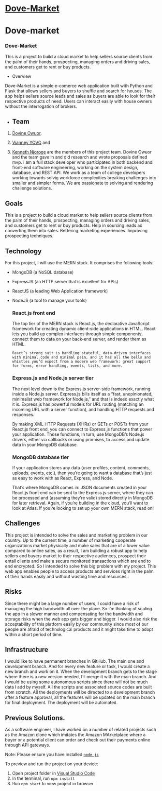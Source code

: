 # [Dove-Market](https://github.com/dovineowuor/Dove-Market)

  # Dove-market
  
  ### Dove-Market

This is a project to build a cloud market to help sellers source clients from the palm of their hands, prospecting, managing orders and driving sales, and customers get to rent or buy products. 


* Overview 

Dove-Market is a simple e-comerce web application built with Python and Flask that allows sellers and buyers to shuffle and search for houses. The app helps sellers source leads and sales as buyers are able to look for their respective products of need. Users can interact easily with house owners without the interrogation of brokers.

* ## Team

1. [Dovine Owuor](https://dovineowuor.github.io),

2. [Vianney YOVO](https://github.com/vianneyyovo) and 

3. [Kenneth Njoroge](https://github.com/kennethnjoroge) are the members of this project team. Dovine Owuor and the team gave in and did research and wrote proposals defined mvp. I am a full stack developer who participated in both backend and front-end software engineering, working on the system design, database, and REST API. We work as a team of college developers working towards solvig workforce complexities breaking challenges into smaller and simpler forms. We are passionate to solving and rendering challenge solutions.

## Goals

This is a project to build a cloud market to help sellers source clients from the palm of their hands, prospecting, managing orders and driving sales, and customers get to rent or buy products.
Help in sourcing leads ad converting them into sales. 
Bettering marketing experiences.
Improving prospecting techniques.

## Technology

For this project, I will use the MERN stack. It comprises the following tools:

* MongoDB (a NoSQL database)
* ExpressJS (an HTTP server that is excellent for APIs)
* ReactJS (a leading Web Application framework)
* NodeJS (a tool to manage your tools)

    ### React.js front end
    The top tier of the MERN stack is React.js, the declarative JavaScript framework for creating dynamic client-side applications in HTML. React lets you build up complex interfaces through simple components, connect them to data on your back-end server, and render them as HTML.

      React’s strong suit is handling stateful, data-driven interfaces with minimal code and minimal pain, and it has all the bells and whistles you’d expect from a modern web framework: great support for forms, error handling, events, lists, and more.

    ### Express.js and Node.js server tier
    The next level down is the Express.js server-side framework, running inside a Node.js server. Express.js bills itself as a “fast, unopinionated, minimalist web framework for Node.js,” and that is indeed exactly what it is. Express.js has powerful models for URL routing (matching an incoming URL with a server function), and handling HTTP requests and responses.

    By making XML HTTP Requests (XHRs) or GETs or POSTs from your React.js front end, you can connect to Express.js functions that power your application. Those functions, in turn, use MongoDB’s Node.js drivers, either via callbacks or using promises, to access and update data in your MongoDB database.

    ### MongoDB database tier
    If your application stores any data (user profiles, content, comments, uploads, events, etc.), then you’re going to want a database that’s just as easy to work with as React, Express, and Node.

    That’s where MongoDB comes in: JSON documents created in your React.js front end can be sent to the Express.js server, where they can be processed and (assuming they’re valid) stored directly in MongoDB for later retrieval. Again, if you’re building in the cloud, you’ll want to look at Atlas. If you’re looking to set up your own MERN stack, read on!



## Challenges
This project is intended to solve the sales and marketing problem in our country. Up to the current time, a number of marketing cooperate organizations market physically and make sales that are of a lower value compared to online sales, as a result, I am building a robust app to help sellers and buyers market to their respective audiences, prospect their entail clients and make a secure monitored transactions which are end to end encrypted. So I intended to solve this big problem with my project. This web app enables people to access products and services right in the palm of their hands easily and without wasting time and resources..

## Risks
Since there might be a large number of users, I could have a risk of managing the high bandwidth all over the place. So I’m thinking of scaling the app in a slower manner and compensating for the bandwidth and storage risks when the web app gets bigger and bigger. I would also risk the acceptability of this platform easily by our community since most of our people are afraid of technological products and it might take time to adopt within a short period of time.

## Infrastructure
I would like to have permanent branches in GitHub. The main one and development branch. And for every new feature or task, I would create a new branch and work on it. When the development branch gets to the stage where there is a new version needed, I’ll merge it with the main branch. And I would be using some autonomous scripts since there will not be much data I add by myself. All the scripts and associated source codes are built from scratch. All the deployments will be directed to a development branch after a feature approval, all the features will be updated on the main branch for final deployment. The deployment will be automated.

## Previous Solutions.
As a software engineer, I have worked on a number of related projects such as the Amazon clone which imitates the Amazon MArketplace where a buyer or a potential client can order and check out their payments online through API gateways.

  Note: Please ensure you have installed <code><a href="https://nodejs.org/en/download/">node js</a></code>

  To preview and run the project on your device:
  1) Open project folder in <a href="https://code.visualstudio.com/download">Visual Studio Code</a>
  2) In the terminal, run `npm install`
  3) Run `npm start` to view project in browser
  
